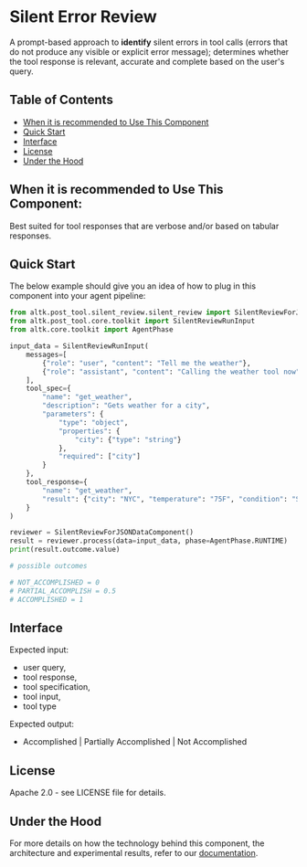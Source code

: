 # Silent Error Review
A prompt-based approach to **identify** silent errors in tool calls (errors that do not produce any visible or explicit error message); determines whether the tool response is relevant, accurate and complete based on the user's query.

## Table of Contents
- [When it is recommended to Use This Component](#when-it-is-recommended-to-use-this-component)
- [Quick Start](#quick-start)
- [Interface](#interface)
- [License](#license)
- [Under the Hood](#under-the-hood)


## When it is recommended to Use This Component:
Best suited for tool responses that are verbose and/or based on tabular responses.


## Quick Start
The below example should give you an idea of how to plug in this component into your agent pipeline:

```python
from altk.post_tool.silent_review.silent_review import SilentReviewForJSONDataComponent
from altk.post_tool.core.toolkit import SilentReviewRunInput
from altk.core.toolkit import AgentPhase

input_data = SilentReviewRunInput(
    messages=[
        {"role": "user", "content": "Tell me the weather"},
        {"role": "assistant", "content": "Calling the weather tool now"}
    ],
    tool_spec={
        "name": "get_weather",
        "description": "Gets weather for a city",
        "parameters": {
            "type": "object",
            "properties": {
                "city": {"type": "string"}
            },
            "required": ["city"]
        }
    },
    tool_response={
        "name": "get_weather",
        "result": {"city": "NYC", "temperature": "75F", "condition": "Sunny"}
    }
)

reviewer = SilentReviewForJSONDataComponent()
result = reviewer.process(data=input_data, phase=AgentPhase.RUNTIME)
print(result.outcome.value)

# possible outcomes

# NOT_ACCOMPLISHED = 0
# PARTIAL_ACCOMPLISH = 0.5
# ACCOMPLISHED = 1

```


## Interface
Expected input:
- user query,
- tool response,
- tool specification,
- tool input,
- tool type

Expected output:
- Accomplished | Partially Accomplished | Not Accomplished


## License
Apache 2.0 - see LICENSE file for details.


## Under the Hood
For more details on how the technology behind this component, the architecture and experimental results, refer to our [documentation](https://altk.ai).
